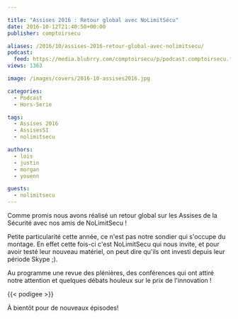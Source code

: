```yaml
---

title: "Assises 2016 : Retour global avec NoLimitSécu"
date: 2016-10-12T21:40:50+00:00
publisher: comptoirsecu

aliases: /2016/10/assises-2016-retour-global-avec-nolimitsecu/
podcast:
  feed: https://media.blubrry.com/comptoirsecu/p/podcast.comptoirsecu.fr/CSEC.HS28.2016-10-12.Assises_2016_NoLimitSecu.mp3
views: 1363

image: /images/covers/2016-10-assises2016.jpg

categories:
  - Podcast
  - Hors-Serie

tags:
  - Assises 2016
  - AssisesSI
  - nolimitsecu

authors:
  - lois
  - justin
  - morgan
  - youenn

guests:
  - nolimitsecu
---
```

Comme promis nous avons réalisé un retour global sur les Assises de la Sécurité avec nos amis de NoLimitSecu !

Petite particularité cette année, ce n'est pas notre sondier qui s'occupe du montage. En effet cette fois-ci c'est NoLimitSecu qui nous invite, et pour avoir testé leur nouveau matériel, on peut dire qu'ils ont investi depuis leur période Skype ;).

Au programme une revue des plénières, des conférences qui ont attiré notre attention et quelques débats houleux sur le prix de l'innovation !

{{< podigee >}}

À bientôt pour de nouveaux épisodes!
